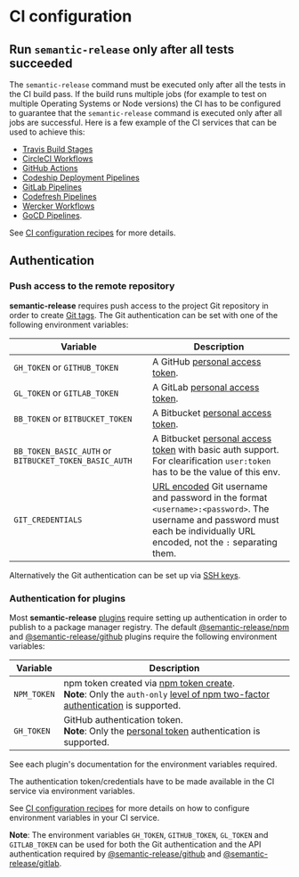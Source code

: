 # CI configuration

## Run `semantic-release` only after all tests succeeded

The `semantic-release` command must be executed only after all the tests in the CI build pass. If the build runs multiple jobs (for example to test on multiple Operating Systems or Node versions) the CI has to be configured to guarantee that the `semantic-release` command is executed only after all jobs are successful.
Here is a few example of the CI services that can be used to achieve this:

- [Travis Build Stages](https://docs.travis-ci.com/user/build-stages)
- [CircleCI Workflows](https://circleci.com/docs/2.0/workflows)
- [GitHub Actions](https://github.com/features/actions)
- [Codeship Deployment Pipelines](https://documentation.codeship.com/basic/builds-and-configuration/deployment-pipelines)
- [GitLab Pipelines](https://docs.gitlab.com/ce/ci/introduction/)
- [Codefresh Pipelines](https://codefresh.io/docs/docs/configure-ci-cd-pipeline/introduction-to-codefresh-pipelines)
- [Wercker Workflows](http://devcenter.wercker.com/docs/workflows)
- [GoCD Pipelines](https://docs.gocd.org/current/introduction/concepts_in_go.html#pipeline).

See [CI configuration recipes](../recipes/README.md#ci-configurations) for more details.

## Authentication

### Push access to the remote repository

**semantic-release** requires push access to the project Git repository in order to create [Git tags](https://git-scm.com/book/en/v2/Git-Basics-Tagging). The Git authentication can be set with one of the following environment variables:

| Variable                                              | Description                                                                                                                                                                                                                  |
| ----------------------------------------------------- | ---------------------------------------------------------------------------------------------------------------------------------------------------------------------------------------------------------------------------- |
| `GH_TOKEN` or `GITHUB_TOKEN`                          | A GitHub [personal access token](https://help.github.com/articles/creating-a-personal-access-token-for-the-command-line).                                                                                                    |
| `GL_TOKEN` or `GITLAB_TOKEN`                          | A GitLab [personal access token](https://docs.gitlab.com/ce/user/profile/personal_access_tokens.html).                                                                                                                       |
| `BB_TOKEN` or `BITBUCKET_TOKEN`                       | A Bitbucket [personal access token](https://confluence.atlassian.com/bitbucketserver/personal-access-tokens-939515499.html).                                                                                                 |
| `BB_TOKEN_BASIC_AUTH` or `BITBUCKET_TOKEN_BASIC_AUTH` | A Bitbucket [personal access token](https://confluence.atlassian.com/bitbucketserver/personal-access-tokens-939515499.html) with basic auth support. For clearification `user:token` has to be the value of this env.        |
| `GIT_CREDENTIALS`                                     | [URL encoded](https://en.wikipedia.org/wiki/Percent-encoding) Git username and password in the format `<username>:<password>`. The username and password must each be individually URL encoded, not the `:` separating them. |

Alternatively the Git authentication can be set up via [SSH keys](../recipes/git-auth-ssh-keys.md).

### Authentication for plugins

Most **semantic-release** [plugins](plugins.md) require setting up authentication in order to publish to a package manager registry. The default [@semantic-release/npm](https://github.com/semantic-release/npm#environment-variables) and [@semantic-release/github](https://github.com/semantic-release/github#environment-variables) plugins require the following environment variables:

| Variable    | Description                                                                                                                                                                                                                                                                                                               |
| ----------- | ------------------------------------------------------------------------------------------------------------------------------------------------------------------------------------------------------------------------------------------------------------------------------------------------------------------------- |
| `NPM_TOKEN` | npm token created via [npm token create](https://docs.npmjs.com/getting-started/working_with_tokens#how-to-create-new-tokens).<br/>**Note**: Only the `auth-only` [level of npm two-factor authentication](https://docs.npmjs.com/getting-started/using-two-factor-authentication#levels-of-authentication) is supported. |
| `GH_TOKEN`  | GitHub authentication token.<br/>**Note**: Only the [personal token](https://help.github.com/articles/creating-a-personal-access-token-for-the-command-line) authentication is supported.                                                                                                                                 |

See each plugin's documentation for the environment variables required.

The authentication token/credentials have to be made available in the CI service via environment variables.

See [CI configuration recipes](../recipes/README.md#ci-configurations) for more details on how to configure environment variables in your CI service.

**Note**: The environment variables `GH_TOKEN`, `GITHUB_TOKEN`, `GL_TOKEN` and `GITLAB_TOKEN` can be used for both the Git authentication and the API authentication required by [@semantic-release/github](https://github.com/semantic-release/github) and [@semantic-release/gitlab](https://github.com/semantic-release/gitlab).
